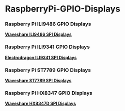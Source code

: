 # RaspberryPi-GPIO-Displays


### Raspberry Pi ILI9486 GPIO Displays

[**Waveshare ILI9486 SPI Displays**](ili9486)


### Raspberry Pi ILI9341 GPIO Displays

[**Electrodragon ILI9341 SPI Displays**](ili9341)


### Raspberry Pi ST7789 GPIO Displays

[**Waveshare ST7789 SPI Displays**](st7789)


### Raspberry Pi HX8347 GPIO Displays

[**Waveshare HX8347D SPI Displays**](hx8347)
